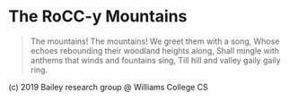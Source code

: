 # The RoCC-y Mountains

> The mountains! The mountains! We greet them with a song, 
  Whose echoes rebounding their woodland heights along,
  Shall mingle with anthems that winds and fountains sing,
  Till hill and valley gaily gaily ring.
    
(c) 2019 Bailey research group @ Williams College CS
